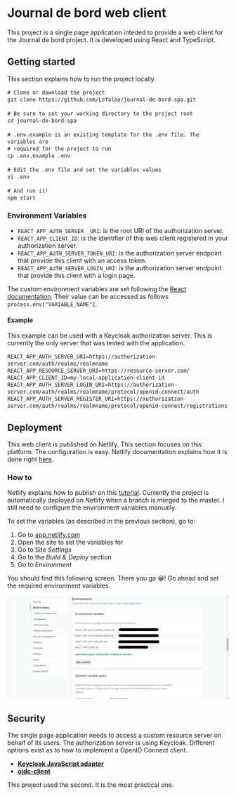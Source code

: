 # Journal de bord web client
This project is a single page application inteded to provide a web client for the Journal de bord project. It is developed using React and TypeScript.

## Getting started
This section explains how to run the project locally.

```
# Clone or download the project
git clone https://github.com/Lofaloa/journal-de-bord-spa.git

# Be sure to set your working directory to the project root
cd journal-de-bord-spa

# .env.example is an existing template for the .env file. The variables are
# required for the project to run
cp .env.example .env

# Edit the .env file and set the variables values
vi .env

# And run it!
npm start
```

### Environment Variables
- ```REACT_APP_AUTH_SERVER__URI```: is the root URI of the authorization server.
- ```REACT_APP_CLIENT_ID```: is the identifier of this web client registered in your authorization server.
- ```REACT_APP_AUTH_SERVER_TOKEN_URI```: is the authorization server endpoint that provide this client with an access token.
- ```REACT_APP_AUTH_SERVER_LOGIN_URI```: is the authorization server endpoint that provide this client with a login page.

The custom environment variables are set following the [React documentation](https://create-react-app.dev/docs/adding-custom-environment-variables/). Their value can be accessed as follows `process.env["VARIABLE_NAME"]`.

#### Example
This example can be used with a Keycloak authorization server. This is currently the only server that was tested with the application.
```
REACT_APP_AUTH_SERVER_URI=https://authorization-server.com/auth/realms/realmname
REACT_APP_RESOURCE_SERVER_URI=https://resource-server.com/
REACT_APP_CLIENT_ID=my-local-application-client-id
REACT_APP_AUTH_SERVER_LOGIN_URI=https://authorization-server.com/auth/realms/realmname/protocol/openid-connect/auth
REACT_APP_AUTH_SERVER_REGISTER_URI=https://authorization-server.com/auth/realms/realmname/protocol/openid-connect/registrations
```

## Deployment
This web client is published on Netlify. This section focuses on this platform. The configuration is easy. Netlify documentation explains how it is done right [here](https://docs.netlify.com/configure-builds/environment-variables/#declare-variables).

### How to
Netlify explains how to publish on this [tutorial](https://www.netlify.com/blog/2016/09/29/a-step-by-step-guide-deploying-on-netlify/). Currently the project is automatically deployed on Netlify when a branch is merged to the master. I still need to configure the environment variables manually.

To set the variables (as described in the previous section), go to:
1. Go to [app.netlify.com](https://app.netlify.com)
2. Open the site to set the variables for
3. Go to Site *Settings*
4. Go to the *Build & Deploy* section
5. Go to *Environment*

You should find this following screen. There you go 😁! Go ahead and set the required environment variables.

![Environment](./screenshots/netlify_env_screenshot.png)

## Security
The single page application needs to access a custom resource server on behalf of its users. The authorization server is using Keycloak. Different options exist as to how to implement a OpenID Connect client.

- [**Keycloak JavaScript adapter**](https://www.keycloak.org/docs/latest/securing_apps/#javascript-adapter-reference)
- [**oidc-client**](https://github.com/IdentityModel/oidc-client-js)

This project used the second. It is the most practical one.